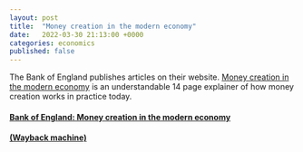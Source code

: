 ```yaml
---
layout: post
title:  "Money creation in the modern economy"
date:   2022-03-30 21:13:00 +0000
categories: economics
published: false
---
```


The Bank of England publishes articles on their website. [Money creation in the modern economy](https://www.bankofengland.co.uk/quarterly-bulletin/2014/q1/money-creation-in-the-modern-economy) is an understandable 14 page explainer of how money creation works in practice today.

#### [Bank of England: Money creation in the modern economy](https://www.bankofengland.co.uk/quarterly-bulletin/2014/q1/money-creation-in-the-modern-economy)

#### [(Wayback machine)](https://web.archive.org/web/20220531180345/https://www.bankofengland.co.uk/quarterly-bulletin/2014/q1/money-creation-in-the-modern-economy)
